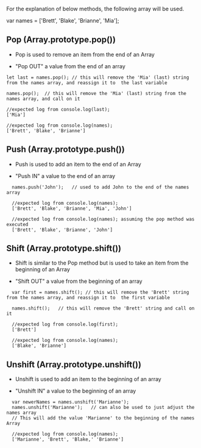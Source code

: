 For the explanation of below methods, the following array will be used.

var names = ['Brett', 'Blake', 'Brianne', 'Mia'];


## Pop (Array.prototype.pop())

  * Pop is used to remove an item from the end of an Array
  
  * "Pop OUT" a value from the end of an array

  ```
  let last = names.pop(); // this will remove the 'Mia' (last) string from the names array, and reassign it to  the last variable
  
  names.pop();  // this will remove the 'Mia' (last) string from the names array, and call on it

  //expected log from console.log(last);
  ['Mia']

  //expected log from console.log(names);
  ['Brett', 'Blake', 'Brianne']
  ```
  
## Push (Array.prototype.push())

  * Push is used to add an item to the end of an Array
  
  * "Push IN" a value to the end of an array
  
```
  names.push('John');   // used to add John to the end of the names array

  //expected log from console.log(names);
  ['Brett', 'Blake', 'Brianne', 'Mia', 'John']

  //expected log from console.log(names); assuming the pop method was executed
  ['Brett', 'Blake', 'Brianne', 'John']
```

## Shift (Array.prototype.shift())

  * Shift is similar to the Pop method but is used to take an item from the beginning of an Array
  
  * "Shift OUT" a value from the beginning of an array
  
```
  var first = names.shift(); // this will remove the 'Brett' string from the names array, and reassign it to  the first variable
  
  names.shift();   // this will remove the 'Brett' string and call on it

  //expected log from console.log(first);
  ['Brett']

  //expected log from console.log(names);
  ['Blake', 'Brianne']
```

## Unshift (Array.prototype.unshift())

  * Unshift is used to add an item to the beginning of an array
  
  * "Unshift IN" a value to the beginning of an array

```
  var newerNames = names.unshift('Marianne');
  names.unshift('Marianne');   // can also be used to just adjust the names array
  // This will add the value 'Marianne' to the beginning of the names Array

  //expected log from console.log(names);
  ['Marianne', 'Brett', 'Blake,' 'Brianne']
  ```
